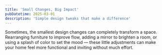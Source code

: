 ```yaml
---
title: 'Small Changes, Big Impact'
pubDatetime: 2025-03-01
description: 'Simple design tweaks that make a difference'
---
```


Sometimes, the smallest design changes can completely transform a space.
Rearranging furniture to improve flow, adding a mirror to brighten a room, or
using a splash of color to set the mood — these little adjustments can make your
home feel more functional and inviting without much effort.
